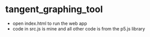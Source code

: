 # tangent_graphing_tool
- open index.html to run the web app
- code in src.js is mine and all other code is from the p5.js library

